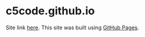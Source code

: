 # c5code.github.io
Site link [here](https://c5code.github.io/).
This site was built using [GitHub Pages](https://pages.github.com/).